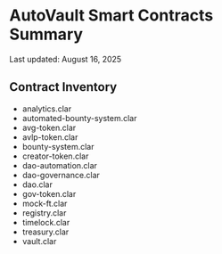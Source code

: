 # AutoVault Smart Contracts Summary

Last updated: August 16, 2025

## Contract Inventory

- analytics.clar
- automated-bounty-system.clar
- avg-token.clar
- avlp-token.clar
- bounty-system.clar
- creator-token.clar
- dao-automation.clar
- dao-governance.clar
- dao.clar
- gov-token.clar
- mock-ft.clar
- registry.clar
- timelock.clar
- treasury.clar
- vault.clar
